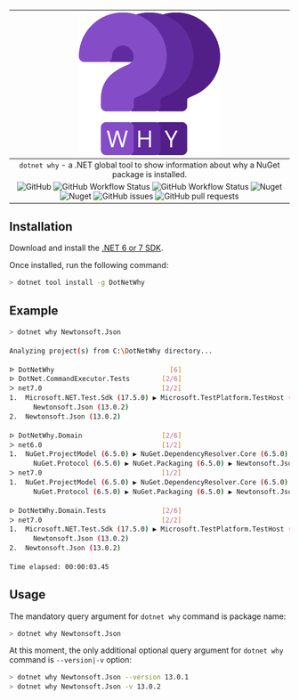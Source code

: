 <div align="center">

| ![](https://raw.githubusercontent.com/tadamczyk/DotNetWhy/master/assets/logo/256/logo.png) |
|:--:|
| `dotnet why` - a .NET global tool to show information about why a NuGet package is installed. |
| ![GitHub](https://img.shields.io/github/license/tadamczyk/DotNetWhy) ![GitHub Workflow Status](https://img.shields.io/github/actions/workflow/status/tadamczyk/DotNetWhy/continuous-integration.yml?branch=master) ![GitHub Workflow Status](https://img.shields.io/github/actions/workflow/status/tadamczyk/DotNetWhy/release.yml?label=release) ![Nuget](https://img.shields.io/nuget/v/DotNetWhy?label=version) ![Nuget](https://img.shields.io/nuget/dt/DotNetWhy) ![GitHub issues](https://img.shields.io/github/issues/tadamczyk/DotNetWhy) ![GitHub pull requests](https://img.shields.io/github/issues-pr/tadamczyk/DotNetWhy) |

</div>

## Installation

Download and install the [.NET 6 or 7 SDK](https://www.microsoft.com/net/download).

Once installed, run the following command:

```bash
> dotnet tool install -g DotNetWhy
```

## Example

```bash
> dotnet why Newtonsoft.Json

Analyzing project(s) from C:\DotNetWhy directory...

ᐉ DotNetWhy                             [6]
ᐅ DotNet.CommandExecutor.Tests        [2/6]
ᐳ net7.0                              [2/2]
1.  Microsoft.NET.Test.Sdk (17.5.0) ▶ Microsoft.TestPlatform.TestHost (17.5.0) ▶
      Newtonsoft.Json (13.0.2)
2.  Newtonsoft.Json (13.0.2)

ᐅ DotNetWhy.Domain                    [2/6]
ᐳ net6.0                              [1/2]
1.  NuGet.ProjectModel (6.5.0) ▶ NuGet.DependencyResolver.Core (6.5.0) ▶
      NuGet.Protocol (6.5.0) ▶ NuGet.Packaging (6.5.0) ▶ Newtonsoft.Json (13.0.1)
ᐳ net7.0                              [1/2]
1.  NuGet.ProjectModel (6.5.0) ▶ NuGet.DependencyResolver.Core (6.5.0) ▶
      NuGet.Protocol (6.5.0) ▶ NuGet.Packaging (6.5.0) ▶ Newtonsoft.Json (13.0.1)

ᐅ DotNetWhy.Domain.Tests              [2/6]
ᐳ net7.0                              [2/2]
1.  Microsoft.NET.Test.Sdk (17.5.0) ▶ Microsoft.TestPlatform.TestHost (17.5.0) ▶
      Newtonsoft.Json (13.0.2)
2.  Newtonsoft.Json (13.0.2)

Time elapsed: 00:00:03.45
```

## Usage

The mandatory query argument for `dotnet why` command is package name:

```bash
> dotnet why Newtonsoft.Json
```

At this moment, the only additional optional query argument for `dotnet why` command is `--version|-v` option:
```bash
> dotnet why Newtonsoft.Json --version 13.0.1
> dotnet why Newtonsoft.Json -v 13.0.2
```
